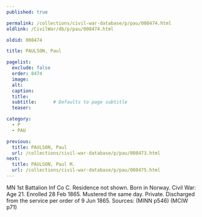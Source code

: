 ```yaml
---
published: true

permalink: /collections/civil-war-database/p/pau/008474.html
oldlink: /CivilWar/db/p/pau/008474.html

oldid: 008474

title: PAULSON, Paul

pagelist:
  exclude: false
  order: 8474
  image: 
  alt:
  caption:
  title:
  subtitle:      # Defaults to page subtitle
  teaser:

category: 
  - P 
  - PAU

previous:
  title: PAULSON, Paul
  url: /collections/civil-war-database/p/pau/008473.html  
next:
  title: PAULSON, Paul M.
  url: /collections/civil-war-database/p/pau/008475.html   
---
```

MN 1st Battalion Inf Co C. Residence not shown. Born in Norway. Civil War: Age 21. Enrolled 28 Feb 1865. Mustered the same day. Private. Discharged from the service per order of 9 Jun 1865. Sources: (MINN p546) (MCIW p71)